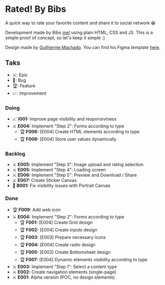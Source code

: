 # Rated! By Bibs

A quick way to rate your favorite content and share it to social network 😁

Development made by Bibs [me!](https://www.linkedin.com/in/gabrielfavero/) using plain HTML, CSS and JS. This is a simple proof of concept, so let's keep it simple :)

Design made by [Guilherme Machado](https://www.linkedin.com/in/guilherme-machado-1797a31bb/). You can find his Figma template [here](https://www.figma.com/design/pAblSLtZEBadSkxbuGNwB5/Rated--by-bibs?node-id=0-1&t=mz8OdJOHVDZHonEO-1).

## Taks

- ⚔️: Epic
- 🐞: Bug
- 🏆: Feature
- 📈: Improvement

### Doing

- 📈 **I001:** Improve page visibility and responsiviness
- ⚔️ **E004:** Implement "Step 2": Forms according to type
  - 🏆 **F006:** [E004] Create HTML elements according to type
  - 🏆 **F008:** [E004] Store user values dynamically

### Backlog

- ⚔️ **E005:** Implement "Step 3": Image upload and rating selection
- ⚔️ **E005:** Implement "Step 4": Loading screen
- ⚔️ **E006:** Implement "Step 5": Preview and Download / Share
- ⚔️ **E007:** Create Sticker Canvas
- 🐞 **B001:** Fix visibility issues with Portrait Canvas

### Done

- 🏆 **F009:** Add web icon
- ⚔️ **E004:** Implement "Step 2": Forms according to type
  - 🏆 **F001:** [E004] Create Grid design
  - 🏆 **F002:** [E004] Create inputs design
  - 🏆 **F003:** [E003] Prepare necessary icons
  - 🏆 **F004:** [E004] Create radio design
  - 🏆 **F005:** [E003] Create Bottomsheet design
  - 🏆 **F007:** [E004] Dynamic elements visibility according to type
- ⚔️ **E003:** Implement "Step 1": Select a content type
- ⚔️ **E002:** Create navigation elements (single-page)
- ⚔️ **E001:** Alpha version (POC, no design elements)
